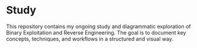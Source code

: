 # Study
This repository contains my ongoing study and diagrammatic exploration of Binary Exploitation and Reverse Engineering. The goal is to document key concepts, techniques, and workflows in a structured and visual way.

